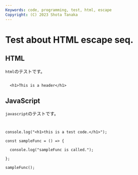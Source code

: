 ```yaml
---
Keywords: code, programming, test, html, escape
Copyright: (C) 2023 Shota Tanaka
---
```


# Test about HTML escape seq.

## HTML
`html`のテストです。
<pre><code class="lang-html">
  &lt;h1&gt;This is a header&lt;/h1&gt;
</code></pre>

## JavaScript
`javascript`のテストです。
<pre><code class="lang-javascript">

console.log("&lt;h1&gt;this is a test code.&lt;/h1&gt;");

const sampleFunc = () =&gt; {

  console.log("sampleFunc is called.");

};

sampleFunc();

</code></pre>
